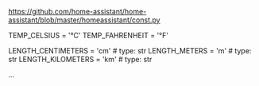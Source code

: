 https://github.com/home-assistant/home-assistant/blob/master/homeassistant/const.py

TEMP_CELSIUS = '°C'
TEMP_FAHRENHEIT = '°F'

LENGTH_CENTIMETERS = 'cm'  # type: str
LENGTH_METERS = 'm'  # type: str
LENGTH_KILOMETERS = 'km'  # type: str

...
